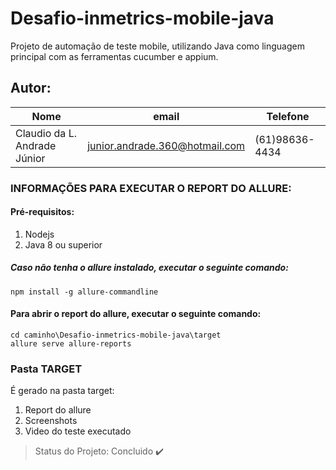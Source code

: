 # Desafio-inmetrics-mobile-java
Projeto de automação de teste mobile, utilizando Java como linguagem principal com as ferramentas cucumber e appium.

## Autor: 
|Nome|email|Telefone|
| -------- | -------- | -------- |
|Claudio da L. Andrade Júnior|junior.andrade.360@hotmail.com|(61)98636-4434|

### INFORMAÇÕES PARA EXECUTAR O REPORT DO ALLURE:

#### Pré-requisitos: 
1. Nodejs
2. Java 8 ou superior

##### Caso não tenha o allure instalado, executar o seguinte comando:
```
npm install -g allure-commandline
```
#### Para abrir o report do allure, executar o seguinte comando:
```
cd caminho\Desafio-inmetrics-mobile-java\target 
allure serve allure-reports
```
### Pasta TARGET
É gerado na pasta target:
1. Report do allure
2. Screenshots
3. Video do teste executado

> Status do Projeto: Concluido :heavy_check_mark:
